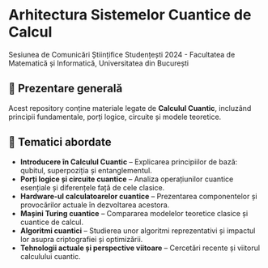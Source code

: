 # Arhitectura Sistemelor Cuantice de Calcul
Sesiunea de Comunicări Științifice Studențești  2024 - Facultatea de Matematică și Informatică, Universitatea din București

## 📌 Prezentare generală  
Acest repository conține materiale legate de **Calculul Cuantic**, incluzând principii fundamentale, porți logice, circuite și modele teoretice. 

## 📖 Tematici abordate  
- **Introducere în Calculul Cuantic** – Explicarea principiilor de bază: qubitul, superpoziția și entanglementul.  
- **Porți logice și circuite cuantice** – Analiza operațiunilor cuantice esențiale și diferențele față de cele clasice.  
- **Hardware-ul calculatoarelor cuantice** – Prezentarea componentelor și provocărilor actuale în dezvoltarea acestora.  
- **Mașini Turing cuantice** – Compararea modelelor teoretice clasice și cuantice de calcul.  
- **Algoritmi cuantici** – Studierea unor algoritmi reprezentativi și impactul lor asupra criptografiei și optimizării.  
- **Tehnologii actuale și perspective viitoare** – Cercetări recente și viitorul calculului cuantic.  
